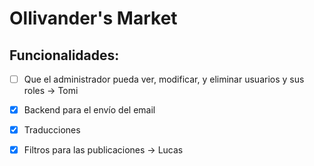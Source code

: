 # Ollivander's Market

## Funcionalidades:
- [ ] Que el administrador pueda ver, modificar, y eliminar usuarios y sus roles -> Tomi
- [X] Backend para el envío del email
- [X] Traducciones
- [X] Filtros para las publicaciones -> Lucas

